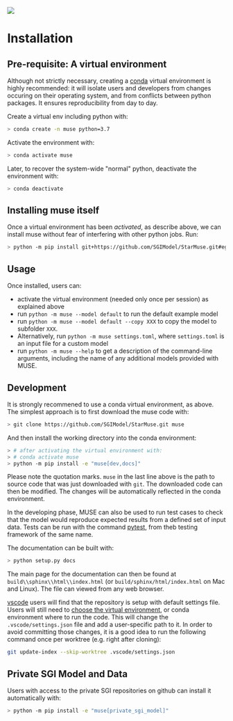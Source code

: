 [![](https://dev.azure.com/SGIModel/StarMuse/_apis/build/status/SGIModel.StarMuse?branchName=updatedevelopment)](https://dev.azure.com/SGIModel/StarMuse/_build/latest?definitionId=1?branchName=updatedevelopment)

Installation
============

Pre-requisite: A virtual environment
------------------------------------

Although not strictly necessary, creating a [conda](https://www.anaconda.com/what-is-anaconda/)
virtual environment is highly recommended: it will isolate users and developers from changes
occuring on their operating system, and from conflicts between python packages. It ensures
reproducibility from day to day.

Create a virtual env including python with:

```bash
> conda create -n muse python=3.7
```

Activate the environment with:

```bash
> conda activate muse
```

Later, to recover the system-wide "normal" python, deactivate the environment with:

```bash
> conda deactivate
```

Installing muse itself
----------------------

Once a virtual environment has been *activated*, as describe above, we can
install muse without fear of interfering with other python jobs. Run:

```bash
> python -m pip install git+https://github.com/SGIModel/StarMuse.git#egg=muse
```

Usage
-----

Once installed, users can:

- activate the virtual environment (needed only once per session) as explained
  above
- run `python -m muse --model default` to run the default example model
- run `python -m muse --model default --copy XXX` to copy the model to subfolder `XXX`.
- Alternatively, run `python -m muse settings.toml`, where `settings.toml` is an input
  file for a custom model
- run `python -m muse --help` to get a description of the command-line arguments,
    including the name of any additional models provided with MUSE.


Development
-----------

It is strongly recommened to use a conda virtual environment, as above. The simplest approach is to
first download the muse code with:

```bash
> git clone https://github.com/SGIModel/StarMuse.git muse
```

And then install the working directory into the conda environment:

```bash
> # after activating the virtual environment with:
> # conda activate muse
> python -m pip install -e "muse[dev,docs]"
```

Please note the quotation marks. `muse` in the last line above is the path to source code that was
just downloaded with `git`. The downloaded code can then be modified. The changes will be
automatically reflected in the conda environment.

In the developing phase, MUSE can also be used to run test cases to check that the model would reproduce expected results from a defined set of input data. 
Tests can be run with the command [pytest](https://docs.pytest.org/en/latest/), from
theb testing framework of the same name.

The documentation can be built with:

```bash
> python setup.py docs
```

The main page for the documentation can then be found at
`build\\sphinx\\html\\index.html` (or `build/sphinx/html/index.html` on Mac and Linux).
The file can viewed from any web browser.

[vscode](https://code.visualstudio.com/) users will find that the repository is setup
with default settings file.  Users will still need to [choose the virtual
environment](https://code.visualstudio.com/docs/python/environments#_select-and-activate-an-environment),
or conda environment where to run the code. This will change the `.vscode/settings.json`
file and add a user-specific path to it. In order to avoid committing those changes, it
is a good idea to run the following command once per worktree (e.g. right after
cloning):

```bash
git update-index --skip-worktree .vscode/settings.json
```


Private SGI Model and Data
--------------------------

Users with access to the private SGI repositories on github can install it automatically
with:

```bash
> python -m pip install -e "muse[private_sgi_model]"
```
